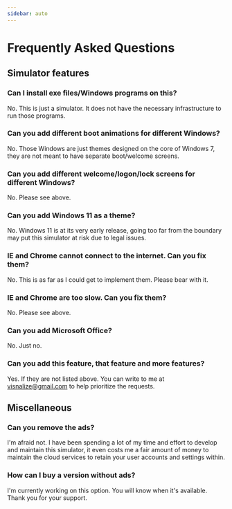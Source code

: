 ```yaml
---
sidebar: auto
---
```


# Frequently Asked Questions

## Simulator features

### Can I install exe files/Windows programs on this?

No. This is just a simulator. It does not have the necessary infrastructure to run those programs.

### Can you add different boot animations for different Windows?

No. Those Windows are just themes designed on the core of Windows 7, they are not meant to have separate boot/welcome screens.

### Can you add different welcome/logon/lock screens for different Windows?

No. Please see above.

### Can you add Windows 11 as a theme?

No. Windows 11 is at its very early release, going too far from the boundary may put this simulator at risk due to legal issues.

### IE and Chrome cannot connect to the internet. Can you fix them?

No. This is as far as I could get to implement them. Please bear with it.

### IE and Chrome are too slow. Can you fix them?

No. Please see above.

### Can you add Microsoft Office?

No. Just no.

### Can you add this feature, that feature and more features?

Yes. If they are not listed above. You can write to me at [visnalize@gmail.com](mailto:visnalize@gmail.com) to help prioritize the requests.

## Miscellaneous

### Can you remove the ads?

I'm afraid not. I have been spending a lot of my time and effort to develop and maintain this simulator, it even costs me a fair amount of money to maintain the cloud services to retain your user accounts and settings within.

### How can I buy a version without ads?

I'm currently working on this option. You will know when it's available. Thank you for your support.
